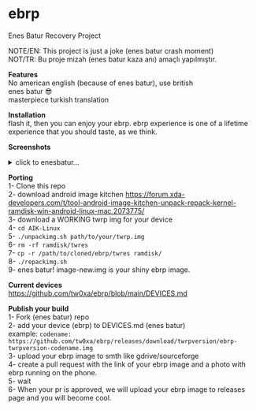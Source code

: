 # ebrp
Enes Batur Recovery Project

NOTE/EN: This project is just a joke (enes batur crash moment)\
NOT/TR: Bu proje mizah (enes batur kaza anı) amaçlı yapılmıştır.

**Features**\
No american english (because of enes batur), use british \
enes batur :sunglasses:\
masterpiece turkish translation

**Installation**\
flash it, then you can enjoy your ebrp. ebrp experience is one of a lifetime experience that you should taste, as we think.

**Screenshots**
<details>
  <summary>click to enesbatur...</summary>
  
  ![IMG_20230917_161203](https://github.com/tw0xa/ebrp/assets/98216123/30d401c2-22d1-4a6a-9cf6-e7b44d55041c)
  
  ![IMG_20230917_161214](https://github.com/tw0xa/ebrp/assets/98216123/18278b46-5451-47dd-aa4f-276036ac6f78)


(broken power button, so no enesbatur_screenshot :(( )\
(bad lighting (enesbaturnotnatural_lighting) tho)\
(i broke the enesbatur_screen by throwing the phone to some random stone road)\
</details>

**Porting**\
1- Clone this repo\
2- download android image kitchen https://forum.xda-developers.com/t/tool-android-image-kitchen-unpack-repack-kernel-ramdisk-win-android-linux-mac.2073775/ \
3- download a WORKING twrp img for your device\
4- ```cd AIK-Linux```\
5- ```./unpackimg.sh path/to/your/twrp.img```\
6- ```rm -rf ramdisk/twres```\
7- ```cp -r /path/to/cloned/ebrp/twres ramdisk/```\
8- ```./repackimg.sh```\
9- enes batur! image-new.img is your shiny ebrp image.

**Current devices**\
https://github.com/tw0xa/ebrp/blob/main/DEVICES.md

**Publish your build**\
1- Fork (enes batur) repo\
2- add your device (ebrp) to DEVICES.md (enes batur)\
example: ```codename: https://github.com/tw0xa/ebrp/releases/download/twrpversion/ebrp-twrpversion-codename.img``` \
3- upload your ebrp image to smth like gdrive/sourceforge \
4- create a pull request with the link of your ebrp image and a photo with ebrp running on the phone.\
5- wait\
6- When your pr is approved, we will upload your ebrp image to releases page and you will become cool.
